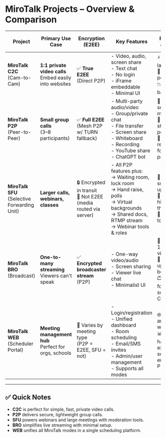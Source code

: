 
# MiroTalk Projects – Overview & Comparison

| **Project** | **Primary Use Case** | **Encryption (E2EE)** | **Key Features** | **Performance & Scalability** | **Platform Compatibility** | **Hosting & Deployment** | **Hardware Minimum Requirements** |
|-------------|----------------------|------------------------|------------------|-------------------------------|----------------------------|---------------------------|-----------------------------------|
| **MiroTalk C2C**<br>(Cam-to-Cam) | **1:1 private video calls**<br>Embed easily into websites | ✅ **True E2EE**<br>(Direct P2P) | - Video, audio, screen share<br>- Text chat<br>- No login<br>- iFrame embeddable<br>- Minimal UI | ⚡ Ultra-low latency<br>🚫 Strict 2-person limit<br>📉 Minimal bandwidth use | ✅ All modern browsers<br>📱 Fully mobile-ready | 📦 Self-host Node.js<br>🐳 Docker or PM2<br>🔗 [Demo](https://c2c.mirotalk.com) · [Deploy](./mirotalk-c2c/self-hosting.md) | **OS:** Ubuntu 20.04/24.04 LTS<br>**CPU:** 2 Cores<br>**RAM:** 2 GB<br>**Storage:** 5 GB |
| **MiroTalk P2P**<br>(Peer-to-Peer) | **Small group calls**<br>(3–8 participants) | ✅ **Full E2EE**<br>(Mesh P2P w/ TURN fallback) | - Multi-party audio/video<br>- Group/private chat<br>- File transfer<br>- Screen share<br>- Whiteboard<br>- Recording<br>- YouTube share<br>- ChatGPT bot | 🧠 Ideal for secure team meetings<br>👥 (N-1) media streams per peer<br>🚫 Not recommended for >8 participants | ✅ Browser-based<br>📱 Mobile supported (limited by hardware) | 📦 Self-host Node.js<br>🐳 Docker or PM2<br>🔗 [Demo](https://p2p.mirotalk.com) · [Deploy](./mirotalk-p2p/self-hosting.md) | **OS:** Ubuntu 20.04/24.04 LTS<br>**CPU:** 2 Cores<br>**RAM:** 2 GB<br>**Storage:** 10 GB |
| **MiroTalk SFU**<br>(Selective Forwarding Unit) | **Larger calls, webinars, classes** | 🔒 Encrypted in transit<br>🚫 Not E2EE (media routed via server) | - All P2P features plus:<br>→ Waiting room, lock room<br>→ Hand raise, polls<br>→ Virtual backgrounds<br>→ Shared docs, RTMP stream<br>→ Webinar tools & roles | 🚀 Highly scalable (1 upstream/user)<br>📶 Slightly higher latency than P2P<br>🎥 Supports up to 4K video | ✅ Browser-based<br>⚙️ Server requires decent resources | 📦 Self-host SFU server Node.js<br>🐳 Docker or PM2<br>🔗 [Demo](https://sfu.mirotalk.com) · [Deploy](./mirotalk-sfu/self-hosting.md) | **OS:** Ubuntu 20.04/24.04 LTS<br>**CPU:** 3 Cores<br>**RAM:** 4 GB<br>**Storage:** 20 GB |
| **MiroTalk BRO**<br>(Broadcast) | **One-to-many streaming**<br>Viewers can't speak | ✅ **Encrypted broadcaster stream**<br>(P2P) | - One-way video/audio<br>- Screen sharing<br>- Viewer live chat<br>- Minimalist UI | 🧑‍🤝‍🧑 Ideal for 10s–100s of viewers<br>📡 Host’s upload is bottleneck<br>📺 Not suited for massive scale without CDN/SFU | ✅ Viewers: all browsers<br>🎙️ Broadcaster: desktop preferred | 📦 Self-host Node.js signaling<br>🐳 Docker or PM2<br>🔗 [Demo](https://bro.mirotalk.com) · [Deploy](./mirotalk-bro/self-hosting.md) | **OS:** Ubuntu 20.04/24.04 LTS<br>**CPU:** 2 Cores<br>**RAM:** 2 GB<br>**Storage:** 10 GB |
| **MiroTalk WEB**<br>(Scheduler Portal) | **Meeting management hub**<br>Perfect for orgs, schools | 🔐 Varies by meeting type<br>(P2P = E2EE, SFU = not) | - Login/registration<br>- Unified dashboard<br>- Room scheduling<br>- Email/SMS invites<br>- Admin/user management<br>- Supports all modes | 🌐 Scales like any modern web app<br>📊 Media load handled externally via selected engine (C2C, P2P, SFU) | ✅ Fully browser-based<br>📱 Responsive design<br>📬 Requires email setup | 🧩 Node.js + MongoDB<br>🐳 Docker or PM2<br>🛠️ More complex deployment<br>🔗 [Demo](https://webrtc.mirotalk.com) · [Deploy](./mirotalk-web/self-hosting.md) | **OS:** Ubuntu 20.04/24.04 LTS<br>**CPU:** 2 Cores<br>**RAM:** 4 GB<br>**Storage:** 20 GB |

---

## ✅ **Quick Notes**
- **C2C** is perfect for simple, fast, private video calls.
- **P2P** delivers secure, lightweight group calls.
- **SFU** powers webinars and large meetings with moderation tools.
- **BRO** simplifies live streaming with minimal setup.
- **WEB** unifies all MiroTalk modes in a single scheduling platform.
